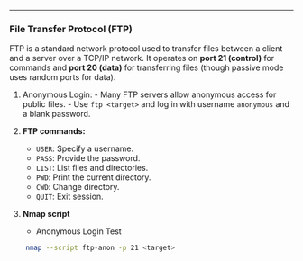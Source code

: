 ___
### File Transfer Protocol (FTP)

FTP is a standard network protocol used to transfer files between a client and a server over a TCP/IP network. It operates on **port 21 (control)** for commands and **port 20 (data)** for transferring files (though passive mode uses random ports for data).

1. Anonymous Login:
	   - Many FTP servers allow anonymous access for public files.
	   - Use `ftp <target>` and log in with username `anonymous` and a blank password.

2. **FTP commands:**
	- `USER`: Specify a username.
	- `PASS`: Provide the password.
	- `LIST`: List files and directories.
	- `PWD`: Print the current directory.
	- `CWD`: Change directory.
	- `QUIT`: Exit session.

3. **Nmap script**
	 -  Anonymous Login Test
```bash
	nmap --script ftp-anon -p 21 <target>
```

